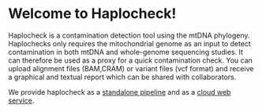 # Welcome to Haplocheck!

Haplocheck is a contamination detection tool using the mtDNA phylogeny. Haplochecks only requires the mitochondrial genome as an input to detect contamination in both mtDNA and whole-genome sequencing studies. It can therefore be used as a proxy for a quick contamination check. You can upload alignment files (BAM,CRAM) or variant files (vcf format) and receive a graphical and textual report which can be shared with collaborators. 

We provide haplocheck as a [standalone pipeline](https://github.com/genepi/haplocheck#run-haplocheck-locally) and as a [cloud web service](https://mitoverse.i-med.ac.at).
